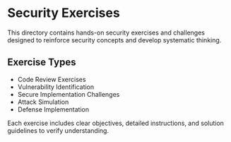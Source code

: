 # Security Exercises

This directory contains hands-on security exercises and challenges designed to reinforce security concepts and develop systematic thinking.

## Exercise Types

- Code Review Exercises
- Vulnerability Identification
- Secure Implementation Challenges
- Attack Simulation
- Defense Implementation

Each exercise includes clear objectives, detailed instructions, and solution guidelines to verify understanding.